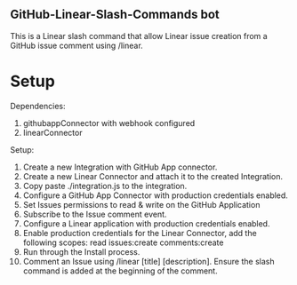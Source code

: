 ## GitHub-Linear-Slash-Commands bot

This is a Linear slash command that allow Linear issue creation from a GitHub issue comment using /linear.

# Setup

Dependencies:
1. githubappConnector with webhook configured
2. linearConnector

Setup:
1. Create a new Integration with GitHub App connector.
2. Create a new Linear Connector and attach it to the created Integration.
3. Copy paste ./integration.js to the integration.
4. Configure a GitHub App Connector with production credentials enabled.
5. Set Issues permissions to read & write on the GitHub Application
6. Subscribe to the Issue comment event.
7. Configure a Linear application with production credentials enabled.
8. Enable production credentials for the Linear Connector, add the following scopes: read issues:create comments:create
8. Run through the Install process.
9. Comment an Issue using /linear [title] [description].
Ensure the slash command is added at the beginning of the comment.